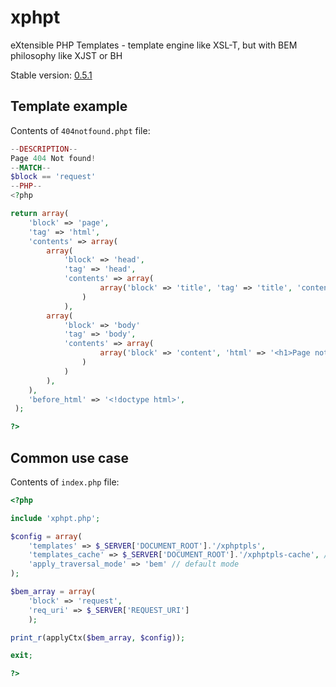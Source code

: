# xphpt
eXtensible PHP Templates - template engine like XSL-T, but with BEM philosophy like XJST or BH

Stable version: [0.5.1](https://raw.githubusercontent.com/SaemonZixel/xphpt/master/xphpt.php)

## Template example

Contents of `404notfound.phpt` file:

```php
--DESCRIPTION--
Page 404 Not found!
--MATCH--
$block == 'request'
--PHP--
<?php

return array(
	'block' => 'page',
	'tag' => 'html',
	'contents' => array(
		array(
			'block' => 'head', 
			'tag' => 'head',
			'contents' => array(
					array('block' => 'title', 'tag' => 'title', 'contents' => array('404 Not Found!'))
				)
			),
		array(
			'block' => 'body'
			'tag' => 'body',
			'contents' => array(
					array('block' => 'content', 'html' => '<h1>Page not found!</h1><p>Sorry...</p>')
				)
			)
		),
	),
	'before_html' => '<!doctype html>',
 );

?>
```

## Common use case

Contents of `index.php` file:

```php
<?php

include 'xphpt.php';

$config = array(
	'templates' => $_SERVER['DOCUMENT_ROOT'].'/xphptpls',
	'templates_cache' => $_SERVER['DOCUMENT_ROOT'].'/xphptpls-cache', // if many templates
	'apply_traversal_mode' => 'bem' // default mode
);

$bem_array = array(
	'block' => 'request',
	'req_uri' => $_SERVER['REQUEST_URI']
	);

print_r(applyCtx($bem_array, $config));

exit;

?>
```